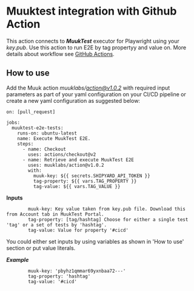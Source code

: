 # Muuktest integration with Github Action

This action connects to ***MuukTest*** executor for Playwright using your *key.pub*. Use this action to run E2E by tag propertyy and value on. More details about workflow see [GitHub Actions](https://docs.github.com/en/actions).


## How to use

Add the Muuk action *muuklabs/action@v1.0.2* with required input parameters as part of your yaml configuration on your CI/CD pipeline or create a new yaml configuration as suggested below:

```
on: [pull_request]

jobs:
  muuktest-e2e-tests:
    runs-on: ubuntu-latest
    name: Execute MuukTest E2E.
    steps:
      - name: Checkout
        uses: actions/checkout@v2
      - name: Retrieve and execute MuukTest E2E
        uses: muuklabs/action@v1.0.2
        with:
          muuk-key: ${{ secrets.SHIPYARD_API_TOKEN }}
          tag-property: ${{ vars.TAG_PROPERTY }}
          tag-value: ${{ vars.TAG_VALUE }}
```

**Inputs**
```
        muuk-key: Key value taken from key.pub file. Download this from Account tab in MuukTest Portal.
        tag-property: [tag/hashtag] Choose for either a single test 'tag' or a set of tests by 'hashtag'.
        tag-value: Value for property '#cicd'
```
You could either set inputs by using variables as shown in 'How to use' section or put value literals.

***Example*** 
```
        muuk-key: 'pbyhz1qmmar69yxnbaa72---'
        tag-property: 'hashtag'
        tag-value: '#cicd'
```
